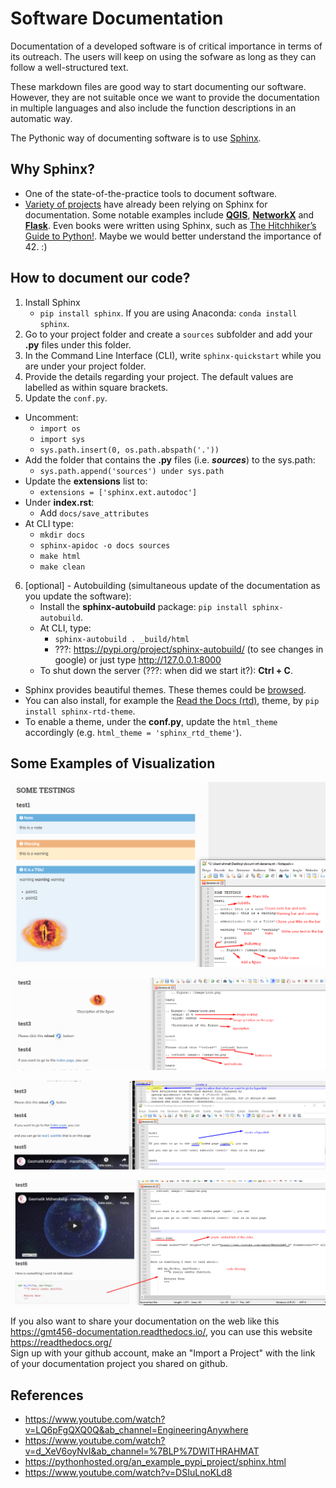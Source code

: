 # Software Documentation
Documentation of a developed software is of critical importance in terms of its outreach. The users will keep on using the sofware as long as they can follow a well-structured text.

These markdown files are good way to start documenting our software. However, they are not suitable once we want to provide the documentation in multiple languages and also include the function descriptions in an automatic way.

The Pythonic way of documenting software is to use [Sphinx](https://www.sphinx-doc.org/en/1.8/index.html).


## Why Sphinx?
* One of the state-of-the-practice tools to document software.
* [Variety of projects](https://www.sphinx-doc.org/en/1.8/examples.html) have already been relying on Sphinx for documentation. Some notable examples include [**QGIS**](https://qgis.org/en/docs/index.html), [**NetworkX**](https://networkx.org/) and [**Flask**](https://flask.palletsprojects.com/en/1.1.x/). Even books were written using Sphinx, such as [The Hitchhiker’s Guide to Python!](https://docs.python-guide.org/). Maybe we would better understand the importance of 42. :)

## How to document our code?

1. Install Sphinx
   * `pip install sphinx`. If you are using Anaconda: `conda install sphinx`.
2. Go to your project folder and create a `sources` subfolder and add your **.py** files under this folder.
3. In the Command Line Interface (CLI), write `sphinx-quickstart` while you are under your project folder.
4. Provide the details regarding your project. The default values are labelled as within square brackets.
5. Update the `conf.py`.
  * Uncomment:
    * `import os`
    * `import sys`
    * `sys.path.insert(0, os.path.abspath('.'))`
  * Add the folder that contains the **.py** files (i.e. ***sources***) to the sys.path:
     * `sys.path.append('sources') under sys.path`
  * Update the **extensions** list to:
     * `extensions = ['sphinx.ext.autodoc']`
  * Under **index.rst**:
     * Add `docs/save_attributes`
  * At CLI type:
     * `mkdir docs`
     * `sphinx-apidoc -o docs sources`
     * `make html`
     * `make clean`
6. [optional] - Autobuilding (simultaneous update of the documentation as you update the software):
   * Install the **sphinx-autobuild** package: `pip install sphinx-autobuild`.
   * At CLI, type:
      * `sphinx-autobuild . _build/html`
      * ???: https://pypi.org/project/sphinx-autobuild/ (to see changes in google) or just type http://127.0.0.1:8000
   * To shut down the server (???: when did we start it?): **Ctrl + C**.

* Sphinx provides beautiful themes. These themes could be [browsed](https://sphinx-themes.org/).
* You can also install, for example the [Read the Docs (rtd)](https://github.com/readthedocs/sphinx_rtd_theme), theme, by `pip install sphinx-rtd-theme`.
* To enable a theme, under the **conf.py**, update the `html_theme` accordingly (e.g. `html_theme = 'sphinx_rtd_theme'`).

## Some Examples of Visualization
![Image](https://github.com/afkHub/GMT-456-GIS-Programming/blob/master/img/visualization%20(0).png)

![Image](https://github.com/afkHub/GMT-456-GIS-Programming/blob/master/img/visualization%20(1).png)

![Image](https://github.com/afkHub/GMT-456-GIS-Programming/blob/master/img/visualization%20(2).png)

![Image](https://github.com/afkHub/GMT-456-GIS-Programming/blob/master/img/visualization%20(3).png)

If you also want to share your documentation on the web like this https://gmt456-documentation.readthedocs.io/, you can use this website https://readthedocs.org/ <br/>Sign up with your github account, make an "Import a Project" with the link of your documentation project you shared on github.

## References

* https://www.youtube.com/watch?v=LQ6pFgQXQ0Q&ab_channel=EngineeringAnywhere
* https://www.youtube.com/watch?v=d_XeV6oyNvI&ab_channel=%7BLP%7DWITHRAHMAT
* https://pythonhosted.org/an_example_pypi_project/sphinx.html
* https://www.youtube.com/watch?v=DSIuLnoKLd8
